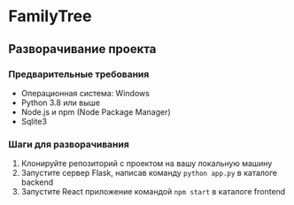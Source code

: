 # FamilyTree
## Разворачивание проекта
### Предварительные требования
<ul>
  <li>Операционная система: Windows</li>
  <li>Python 3.8 или выше</li>
  <li>Node.js и npm (Node Package Manager)</li>
  <li>Sqlite3</li>
</ul>
<h3>Шаги для разворачивания</h3>
<ol>
  <li>Клонируйте репозиторий с проектом на вашу локальную машину</li>
  <li>Запустите сервер Flask, написав команду <code>python app.py</code> в каталоге backend</li>
  <li>Запустите React приложение командой <code>npm start</code> в каталоге frontend</li>
</ol>
